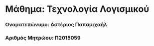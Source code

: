 # Μάθημα: Τεχνολογία Λογισμικού


### Ονοματεπώνυμο: Αστέριος Παπαμιχαήλ

### Αριθμός Μητρώου: Π2015059

